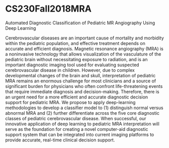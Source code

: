 # CS230Fall2018MRA
Automated Diagnostic Classification of Pediatric MR Angiography Using Deep Learning

Cerebrovascular diseases are an important cause of mortality and morbidity within the pediatric population, and effective treatment depends on accurate and efficient diagnosis. Magnetic resonance angiography (MRA) is a noninvasive technology that allows visualization of the vasculature of the pediatric brain without necessitating exposure to radiation, and is an important diagnostic imaging tool used for evaluating suspected cerebrovascular disease in children. However, due to complex developmental changes of the brain and skull, interpretation of pediatric MRA remains an enormous challenge for most clinicians and a source of significant burden for physicians who often confront life-threatening events that require immediate diagnosis and decision-making. Therefore, there is an urgent need for a more efficient and accurate diagnostic decision support for pediatric MRA. We propose to apply deep-learning methodologies to develop a classifier model to (1) distinguish normal versus abnormal MRA and (2) further differentiate across the five core diagnostic classes of pediatric cerebrovascular disease. When successful, our innovative application of deep learning to pediatric MRA interpretation will serve as the foundation for creating a novel computer-aid diagnostic support system that can be integrated into current imaging platforms to provide accurate, real-time clinical decision support.
